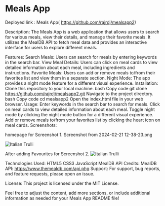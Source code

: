 
<h1>Meals App </h1>



Deployed link : Meals App( https://github.com/rajrdj/mealsapp2) 

Description:
The Meals App is a web application that allows users to search for various meals, view their details, and manage their favorite meals. It utilizes the MealDB API to fetch meal data and provides an interactive interface for users to explore different meals.

Features:
Search Meals: Users can search for meals by entering keywords in the search bar.
View Meal Details: Users can click on meal cards to view detailed information about each meal, including ingredients and instructions.
Favorite Meals: Users can add or remove meals to/from their favorites list and view them in a separate section.
Night Mode: The app provides a night mode feature for a different visual experience.
Installation:
Clone this repository to your local machine.
bash
Copy code
git clone https://github.com/rajrdj/mealsapp2.git
Navigate to the project directory.
bash
Copy code
cd mealsapp2
Open the index.html file in your web browser.
Usage:
Enter keywords in the search bar to search for meals.
Click on meal cards to view detailed information about each meal.
Toggle night mode by clicking the night mode button for a different visual experience.
Add or remove meals to/from your favorites list by clicking the heart icon on meal cards.
Screenshots:

homepage for Screenshot 1.
Screenshot from 2024-02-21 12-38-23.png

<img src="mealsapp2
/Screenshot from 2024-02-21 12-38-23.png" alt="Italian Trulli">



After adding Favourites for Screenshot 2.
<img src="mealsapp2
/Screenshot from 2024-02-21 12-39-04.png" alt="Italian Trulli">

Technologies Used:
HTML5
CSS3
JavaScript
MealDB API
Credits:
MealDB API: https://www.themealdb.com/api.php
Support:
For support, bug reports, and feature requests, please open an issue.

License:
This project is licensed under the MIT License.

Feel free to adjust the content, add more sections, or include additional information as needed for your Meals App README file!
